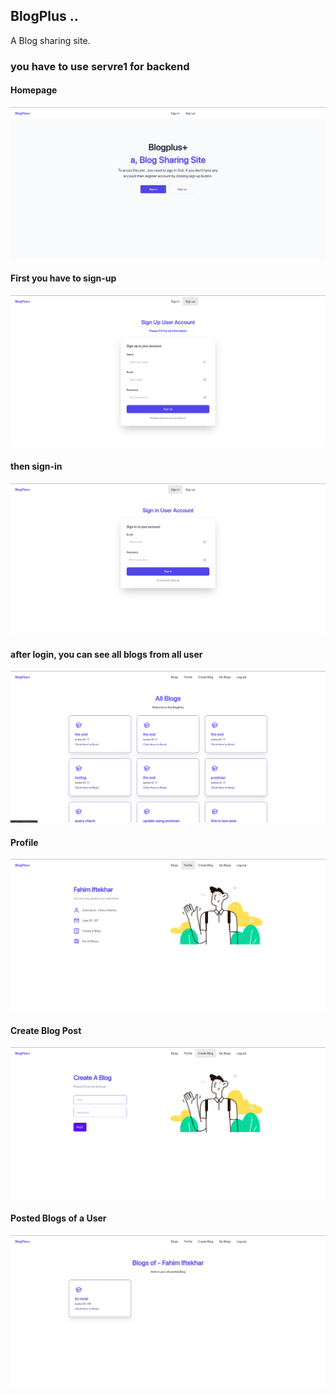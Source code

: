 ## BlogPlus ..
A Blog sharing site.

### you have to use servre1 for backend
#### Homepage

<img src ="doc-img/Screenshot from 2022-07-16 11-09-29.png">


#### First you have to sign-up 
<img src="doc-img/Screenshot from 2022-07-15 21-39-45.png">

#### then sign-in
<img src="doc-img/Screenshot from 2022-07-15 21-39-49.png">

#### after login, you can see all blogs from all user

<img src ="doc-img/Screenshot from 2022-07-15 21-40-10.png">




#### Profile

<img src ="doc-img/Screenshot from 2022-07-16 11-08-29.png">



#### Create Blog Post

<img src ="doc-img/Screenshot from 2022-07-16 11-08-51.png">



#### Posted Blogs of a User

<img src ="doc-img/Screenshot from 2022-07-16 11-09-22.png">



